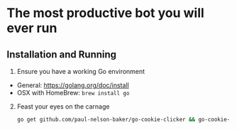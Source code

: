 # The most productive bot you will ever run

## Installation and Running

1. Ensure you have a working Go environment
  * General: https://golang.org/doc/install
  * OSX with HomeBrew: `brew install go`
2. Feast your eyes on the carnage 
    ```bash
    go get github.com/paul-nelson-baker/go-cookie-clicker && go-cookie-clicker
    ```

